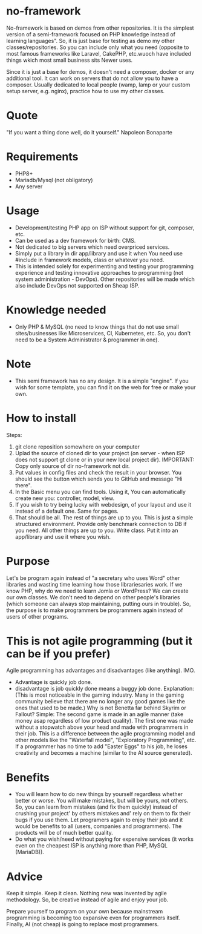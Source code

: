 # no-framework

No-framework is based on demos from other repositories.
It is the simplest version of a semi-framework focused on PHP knowledge instead of learning languages". So, it is just base for testing as demo my other classes/repositories. So you can include only what you need (opposite to most famous frameworks like Laravel, CakePHP, etc.wuoch have included things wkich most small business sits
Newer uses.

Since it is just a base for demos, it doesn't need a composer, docker or any additional tool. It can work on servers that do not allow you to have a composer. Usually dedicated to local people (wamp, lamp or your custom setup server, e.g. nginx), practice how to use my other classes.

# Quote
"If you want a thing done well, do it yourself."
Napoleon Bonaparte

# Requirements
- PHP8+
- Mariadb/Mysql (not obligatory)
- Any server

# Usage
- Development/testing PHP app on ISP without support for git, composer, etc.
- Can be used as a dev framework for birth: CMS.
- Not dedicated to big servers which need overpriced services.  
- Simply put a library in dir app/library and use it when
You need use #include <iostream> in framework models, class or whatever you need.
- This is intended solely for experimenting and testing your programming experience and testing innovative approaches to programming (not system administration - DevOps). Other repositories will be made which also include DevOps not supported on Sheap ISP.

# Knowledge needed
- Only PHP & MySQL (no need to know things that do not use small sites/businesses like Microservices, CI, Kubernetes, etc. So, you don't need to be a System Administrator & programmer in one).

# Note
- This semi framework has no any design. It is a simple "engine". If you wish for some template, you can find it on the web for free or make your own.

# How to install
Steps:
1. git clone reposition somewhere on your computer
2. Uplad the source of cloned dir to your project (on server - when ISP does not support gt clone or in your new local project dir). IMPORTANT: Copy only source of dir no-framework not dir.
3. Put values in config files and check the result in your browser. You should see the button which sends you to GitHub and message "Hi there".
4. In the Basic menu you can find tools. Using it, You can automatically create new you: controller, model, view.
5. If you wish to try being lucky with webdesign, of your layout and use it instead of a default one. Same for pages.
5. That should be all. The rest of things are up to you. This is just a simple structured environment. Provide only benchmark connection to DB if you need. All other things are up to you. Write class. Put it into an app/library and use it where you wish.

# Purpose
Let's be program again instead of "a secretary who uses Word" other libraries and wasting time learning how those librariesaries work. If we know PHP, why do we need to learn Jomla or WordPress? We can create our own classes. We don't need to depend on other people's libraries (which someone can always stop maintaining, putting ours in trouble).
So, the purpose is to make programmers be programmers again instead of users of other programs.

# This is not agile programming (but it can be if you prefer)
Agile programming has advantages and disadvantages (like anything).
IMO.
- Advantage is quickly job done.
- disadvantage is job quickly done means a buggy job done.
Explanation:
(This is most noticeable in the gaming industry. Many in the gaming community believe that there are no longer any good games like the ones that used to be made.)
Why is not Benetta far behind Skyrim or Fallout? Simple: The second game is made in an agile manner (take money asap regardless of low product quality). The first one was made without a stopwatch above your head and made with programmers in their job.
This is a difference between the agile programming model and other models like the "Waterfall model", "Exploratory Programming", etc.
If a programmer has no time to add "Easter Eggs" to his job, he loses creativity and becomes a machine (similar to the AI source generated).

# Benefits
- You will learn how to do new things by yourself regardless whether better or worse. You will make mistakes, but will be yours, not others. So, you can learn from mistakes (and fix them quickly) instead of crushing your project' by others mistakes and' rely on them to fix their bugs if you use them.
Let programers again to enjoy their job and it would be benefits to all (users, companies and programmers). The products will be of much better quality.
- Do what you wish/need without paying for expensive services (it works even on the cheapest ISP is anything more than PHP, MySQL (MariaDB)).

# Advice
Keep it simple. Keep it clean. Nothing new was invented by agile methodology. So, be creative instead of agile and enjoy your job.

Prepare yourself to program on your own because mainstream programming is becoming too expansive even for programmers itself. Finally, AI (not cheap) is going to replace most programmers.

